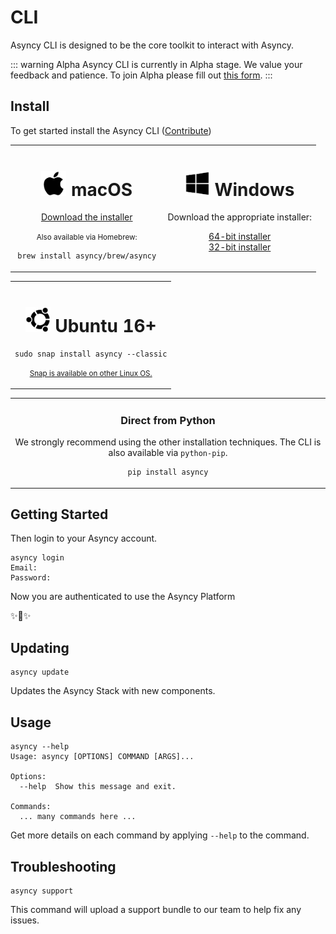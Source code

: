 # CLI

Asyncy CLI is designed to be the core toolkit to interact with Asyncy.

::: warning Alpha
Asyncy CLI is currently in Alpha stage. We value your feedback and patience.
To join Alpha please fill out [this form](https://asyncy.click/beta).
:::

## Install
To get started install the Asyncy CLI ([Contribute](https://github.com/asyncy/cli))

<table width="100%">
<tr>
<td style="text-align:center" width="50%" valign="top">
<h1><img src="../assets/apple-logo.svg" width="40"> macOS</h1>

<a href="https://github.com/asyncy/cli/releases/download/0.0.6/asyncy-0.0.6.pkg" class="button">Download the installer</a>

<small>Also available via Homebrew:</small>

```shell
brew install asyncy/brew/asyncy
```

</td>
<td style="text-align:center" width="50%" valign="top">
<h1><img src="../assets/windows-logo.svg" width="40"> Windows</h1>

Download the appropriate installer:

<div><a href="https://github.com/asyncy/cli/releases/download/0.0.6/asyncy-x64.exe" class="button">64-bit installer</a></div>

<div><a href="#" class="button">32-bit installer</a></div>

</td>
</tr>
</table>

<table width="100%">
<tr>
<td style="text-align:center" valign="top">
<h1><img src="../assets/ubuntu-logo.svg" width="40"> Ubuntu 16+</h1>

```shell
sudo snap install asyncy --classic
```

<small><a href="https://snapcraft.io/">Snap is available on other Linux OS.</a></small>

</td>
</tr>
</table>

<table width="100%">
<tr>
<td style="text-align:center" valign="top">
<h3>Direct from Python</h3>

We strongly recommend using the other installation techniques.
The CLI is also available via `python-pip`.

```shell
pip install asyncy
```

</td>
</tr>
</table>

## Getting Started

Then login to your Asyncy account.

```shell
asyncy login
Email:
Password:
```

Now you are authenticated to use the Asyncy Platform

:sparkles::cake::sparkles:

## Updating

```shell
asyncy update
```

Updates the Asyncy Stack with new components.

## Usage
```shell
asyncy --help
Usage: asyncy [OPTIONS] COMMAND [ARGS]...

Options:
  --help  Show this message and exit.

Commands:
  ... many commands here ...
```

Get more details on each command by applying `--help` to the command.

## Troubleshooting

```shell
asyncy support
```

This command will upload a support bundle to our team to help fix any issues.
